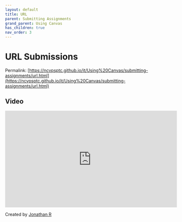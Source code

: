 ```yaml
---
layout: default
title: URL
parent: Submitting Assignments
grand_parent: Using Canvas
has_children: true
nav_order: 3
---
```


# URL Submissions

Permalink: [https://ncvpsptc.github.io/it/Using%20Canvas/submitting-assignments/url.html](https://ncvpsptc.github.io/it/Using%20Canvas/submitting-assignments/url.html)

## Video

<iframe width="560"  height="315"  src="https://ncvps.yuja.com/V/Video?v=5080057&node=17659521&a=704459941&preload=false" frameborder="0" webkitallowfullscreen mozallowfullscreen allowfullscreen loading="lazy"></iframe>

Created by [Jonathan R](/it/about)